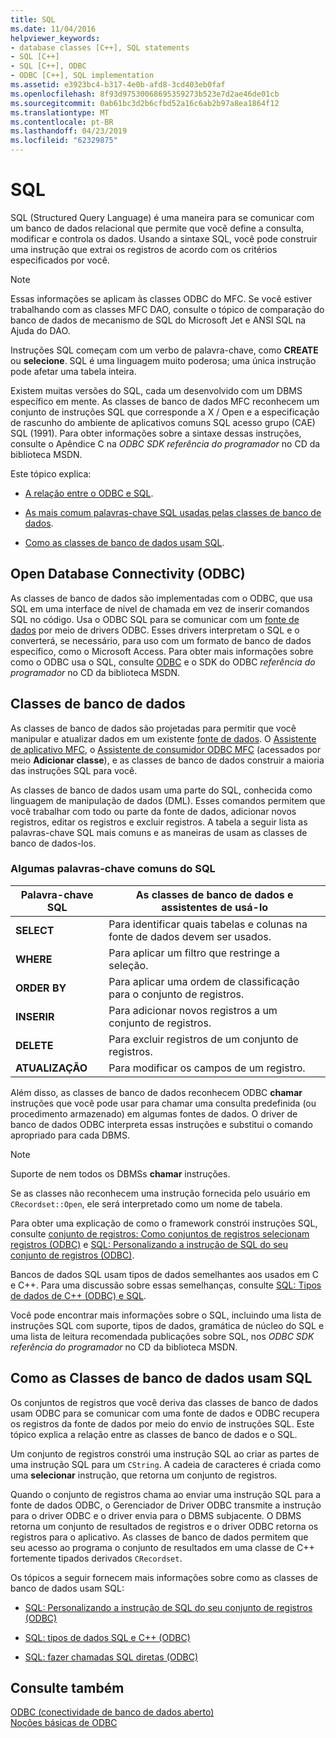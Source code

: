 ```yaml
---
title: SQL
ms.date: 11/04/2016
helpviewer_keywords:
- database classes [C++], SQL statements
- SQL [C++]
- SQL [C++], ODBC
- ODBC [C++], SQL implementation
ms.assetid: e3923bc4-b317-4e0b-afd8-3cd403eb0faf
ms.openlocfilehash: 8f93d97530068695359273b523e7d2ae46de01cb
ms.sourcegitcommit: 0ab61bc3d2b6cfbd52a16c6ab2b97a8ea1864f12
ms.translationtype: MT
ms.contentlocale: pt-BR
ms.lasthandoff: 04/23/2019
ms.locfileid: "62329875"
---
```

# <a name="sql"></a>SQL

SQL (Structured Query Language) é uma maneira para se comunicar com um banco de dados relacional que permite que você define a consulta, modificar e controla os dados. Usando a sintaxe SQL, você pode construir uma instrução que extrai os registros de acordo com os critérios especificados por você.

> [!NOTE]
>  Essas informações se aplicam às classes ODBC do MFC. Se você estiver trabalhando com as classes MFC DAO, consulte o tópico de comparação do banco de dados de mecanismo de SQL do Microsoft Jet e ANSI SQL na Ajuda do DAO.

Instruções SQL começam com um verbo de palavra-chave, como **CREATE** ou **selecione**. SQL é uma linguagem muito poderosa; uma única instrução pode afetar uma tabela inteira.

Existem muitas versões do SQL, cada um desenvolvido com um DBMS específico em mente. As classes de banco de dados MFC reconhecem um conjunto de instruções SQL que corresponde a X / Open e a especificação de rascunho do ambiente de aplicativos comuns SQL acesso grupo (CAE) SQL (1991). Para obter informações sobre a sintaxe dessas instruções, consulte o Apêndice C na *ODBC SDK* *referência do programador* no CD da biblioteca MSDN.

Este tópico explica:

- [A relação entre o ODBC e SQL](#_core_open_database_connectivity_.28.odbc.29).

- [As mais comum palavras-chave SQL usadas pelas classes de banco de dados](#_core_the_database_classes).

- [Como as classes de banco de dados usam SQL](#_core_how_the_database_classes_use_sql).

##  <a name="_core_open_database_connectivity_.28.odbc.29"></a> Open Database Connectivity (ODBC)

As classes de banco de dados são implementadas com o ODBC, que usa SQL em uma interface de nível de chamada em vez de inserir comandos SQL no código. Usa o ODBC SQL para se comunicar com um [fonte de dados](../../data/odbc/data-source-odbc.md) por meio de drivers ODBC. Esses drivers interpretam o SQL e o converterá, se necessário, para uso com um formato de banco de dados específico, como o Microsoft Access. Para obter mais informações sobre como o ODBC usa o SQL, consulte [ODBC](../../data/odbc/odbc-basics.md) e o SDK do ODBC *referência do programador* no CD da biblioteca MSDN.

##  <a name="_core_the_database_classes"></a> Classes de banco de dados

As classes de banco de dados são projetadas para permitir que você manipular e atualizar dados em um existente [fonte de dados](../../data/odbc/data-source-odbc.md). O [Assistente de aplicativo MFC](../../mfc/reference/database-support-mfc-application-wizard.md), o [Assistente de consumidor ODBC MFC](../../mfc/reference/adding-an-mfc-odbc-consumer.md) (acessados por meio **Adicionar classe**), e as classes de banco de dados construir a maioria das instruções SQL para você.

As classes de banco de dados usam uma parte do SQL, conhecida como linguagem de manipulação de dados (DML). Esses comandos permitem que você trabalhar com todo ou parte da fonte de dados, adicionar novos registros, editar os registros e excluir registros. A tabela a seguir lista as palavras-chave SQL mais comuns e as maneiras de usam as classes de banco de dados-los.

### <a name="some-common-sql-keywords"></a>Algumas palavras-chave comuns do SQL

|Palavra-chave SQL|As classes de banco de dados e assistentes de usá-lo|
|-----------------|---------------------------------------------|
|**SELECT**|Para identificar quais tabelas e colunas na fonte de dados devem ser usados.|
|**WHERE**|Para aplicar um filtro que restringe a seleção.|
|**ORDER BY**|Para aplicar uma ordem de classificação para o conjunto de registros.|
|**INSERIR**|Para adicionar novos registros a um conjunto de registros.|
|**DELETE**|Para excluir registros de um conjunto de registros.|
|**ATUALIZAÇÃO**|Para modificar os campos de um registro.|

Além disso, as classes de banco de dados reconhecem ODBC **chamar** instruções que você pode usar para chamar uma consulta predefinida (ou procedimento armazenado) em algumas fontes de dados. O driver de banco de dados ODBC interpreta essas instruções e substitui o comando apropriado para cada DBMS.

> [!NOTE]
>  Suporte de nem todos os DBMSs **chamar** instruções.

Se as classes não reconhecem uma instrução fornecida pelo usuário em `CRecordset::Open`, ele será interpretado como um nome de tabela.

Para obter uma explicação de como o framework constrói instruções SQL, consulte [conjunto de registros: Como conjuntos de registros selecionam registros (ODBC)](../../data/odbc/recordset-how-recordsets-select-records-odbc.md) e [SQL: Personalizando a instrução de SQL do seu conjunto de registros (ODBC)](../../data/odbc/sql-customizing-your-recordsets-sql-statement-odbc.md).

Bancos de dados SQL usam tipos de dados semelhantes aos usados em C e C++. Para uma discussão sobre essas semelhanças, consulte [SQL: Tipos de dados de C++ (ODBC) e SQL](../../data/odbc/sql-sql-and-cpp-data-types-odbc.md).

Você pode encontrar mais informações sobre o SQL, incluindo uma lista de instruções SQL com suporte, tipos de dados, gramática de núcleo do SQL e uma lista de leitura recomendada publicações sobre SQL, nos *ODBC SDK* *referência do programador*  no CD da biblioteca MSDN.

##  <a name="_core_how_the_database_classes_use_sql"></a> Como as Classes de banco de dados usam SQL

Os conjuntos de registros que você deriva das classes de banco de dados usam ODBC para se comunicar com uma fonte de dados e ODBC recupera os registros da fonte de dados por meio do envio de instruções SQL. Este tópico explica a relação entre as classes de banco de dados e o SQL.

Um conjunto de registros constrói uma instrução SQL ao criar as partes de uma instrução SQL para um `CString`. A cadeia de caracteres é criada como uma **selecionar** instrução, que retorna um conjunto de registros.

Quando o conjunto de registros chama ao enviar uma instrução SQL para a fonte de dados ODBC, o Gerenciador de Driver ODBC transmite a instrução para o driver ODBC e o driver envia para o DBMS subjacente. O DBMS retorna um conjunto de resultados de registros e o driver ODBC retorna os registros para o aplicativo. As classes de banco de dados permitem que seu acesso ao programa o conjunto de resultados em uma classe de C++ fortemente tipados derivados `CRecordset`.

Os tópicos a seguir fornecem mais informações sobre como as classes de banco de dados usam SQL:

- [SQL: Personalizando a instrução de SQL do seu conjunto de registros (ODBC)](../../data/odbc/sql-customizing-your-recordsets-sql-statement-odbc.md)

- [SQL: tipos de dados SQL e C++ (ODBC)](../../data/odbc/sql-sql-and-cpp-data-types-odbc.md)

- [SQL: fazer chamadas SQL diretas (ODBC)](../../data/odbc/sql-making-direct-sql-calls-odbc.md)

## <a name="see-also"></a>Consulte também

[ODBC (conectividade de banco de dados aberto)](../../data/odbc/open-database-connectivity-odbc.md)<br/>
[Noções básicas de ODBC](../../data/odbc/odbc-basics.md)